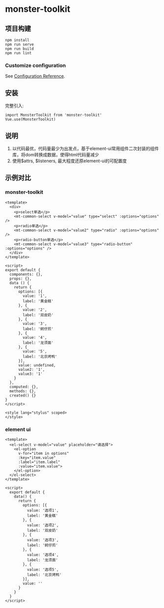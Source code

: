 # monster-toolkit

## 项目构建
```
npm install
npm run serve
npm run build
npm run lint
```

### Customize configuration
See [Configuration Reference](https://cli.vuejs.org/config/).

## 安装
完整引入:
```
import MonsterToolkit from 'monster-toolkit'
Vue.use(MonsterToolkit)
```

## 说明
1. 以代码最优，代码量最少为出发点，基于element-ui常用组件二次封装的组件库，将dom转换成数据，使得html代码量减少
2. 使用$attrs, $listeners, 最大程度还原element-ui的可配置度

## 示例对比
### monster-toolkit
```vue
<template>
  <div>
    <p>select单选</p>
    <mt-common-select v-model="value" type="select" :options="options" />
    <p>radio单选</p>
    <mt-common-select v-model="value2" type="radio" :options="options" />
    <p>radio-button单选</p>
    <mt-common-select v-model="value3" type="radio-button" :options="options" />
  </div>
</template>

<script>
export default {
  components: {},
  props: {},
  data () {
    return {
      options: [{
        value: '1',
        label: '黄金糕'
      }, {
        value: '2',
        label: '双皮奶'
      }, {
        value: '3',
        label: '蚵仔煎'
      }, {
        value: '4',
        label: '龙须面'
      }, {
        value: '5',
        label: '北京烤鸭'
      }],
      value: undefined,
      value2: '1',
      value3: '1'
    }
  },
  computed: {},
  methods: {},
  created() {}
}
</script>

<style lang="stylus" scoped>
</style>
```

### element ui
```vue
<template>
  <el-select v-model="value" placeholder="请选择">
    <el-option
      v-for="item in options"
      :key="item.value"
      :label="item.label"
      :value="item.value">
    </el-option>
  </el-select>
</template>

<script>
  export default {
    data() {
      return {
        options: [{
          value: '选项1',
          label: '黄金糕'
        }, {
          value: '选项2',
          label: '双皮奶'
        }, {
          value: '选项3',
          label: '蚵仔煎'
        }, {
          value: '选项4',
          label: '龙须面'
        }, {
          value: '选项5',
          label: '北京烤鸭'
        }],
        value: ''
      }
    }
  }
</script>
```
